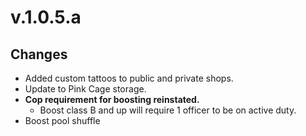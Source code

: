 # v.1.0.5.a

## Changes

- Added custom tattoos to public and private shops.
- Update to Pink Cage storage.
- **Cop requirement for boosting reinstated.**
  - Boost class B and up will require 1 officer to be on active duty.
- Boost pool shuffle
